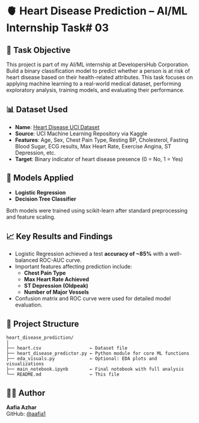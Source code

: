 
# 🫀 Heart Disease Prediction – AI/ML Internship Task# 03

## 📌 Task Objective
This project is part of my AI/ML internship at DevelopersHub Corporation. 
Build a binary classification model to predict whether a person is at risk of heart disease based on their health-related attributes. This task focuses on applying machine learning to a real-world medical dataset, performing exploratory analysis, training models, and evaluating their performance.

## 📊 Dataset Used
- **Name**: [Heart Disease UCI Dataset](https://www.kaggle.com/datasets/cherngs/heart-disease-cleveland-uci)
- **Source**: UCI Machine Learning Repository via Kaggle
- **Features**: Age, Sex, Chest Pain Type, Resting BP, Cholesterol, Fasting Blood Sugar, ECG results, Max Heart Rate, Exercise Angina, ST Depression, etc.
- **Target**: Binary indicator of heart disease presence (0 = No, 1 = Yes)

## 🧠 Models Applied
- **Logistic Regression**
- **Decision Tree Classifier**

Both models were trained using scikit-learn after standard preprocessing and feature scaling.

## 📈 Key Results and Findings
- Logistic Regression achieved a test **accuracy of ~85%** with a well-balanced ROC-AUC curve.
- Important features affecting prediction include:
  - **Chest Pain Type**
  - **Max Heart Rate Achieved**
  - **ST Depression (Oldpeak)**
  - **Number of Major Vessels**
- Confusion matrix and ROC curve were used for detailed model evaluation.

## 📂 Project Structure
```
heart_disease_prediction/
│
├── heart.csv                  ← Dataset file
├── heart_disease_predictor.py ← Python module for core ML functions
├── eda_visuals.py             ← Optional: EDA plots and visualizations
├── main_notebook.ipynb        ← Final notebook with full analysis
└── README.md                  ← This file
```

## 👩‍💻 Author
**Aafia Azhar**  
GitHub: [@aafia1](https://github.com/aafia1)
